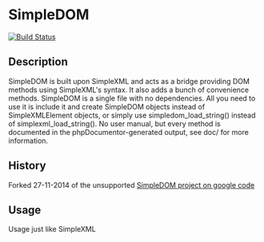 SimpleDOM
=========

[![Build Status](https://travis-ci.org/dataground/simpledom.svg)](https://travis-ci.org/dataground/simpledom)

## Description
SimpleDOM is built upon SimpleXML and acts as a bridge providing DOM methods using SimpleXML's syntax. It also adds a bunch of convenience methods. 
SimpleDOM is a single file with no dependencies. All you need to use it is include it and create SimpleDOM objects instead of SimpleXMLElement objects, or simply use simpledom_load_string() instead of simplexml_load_string().
No user manual, but every method is documented in the phpDocumentor-generated output, see doc/ for more information.

## History
Forked 27-11-2014 of the unsupported [SimpleDOM project on google code](https://code.google.com/p/simpledom/)

## Usage
Usage just like SimpleXML